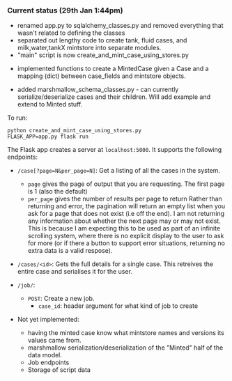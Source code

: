 
### Current status (29th Jan 1:44pm)

* renamed app.py to sqlalchemy_classes.py and removed everything that wasn't related to defining the classes
* separated out lengthy code to create tank, fluid cases, and milk,water,tankX mintstore into separate modules.
* "main" script is now create_and_mint_case_using_stores.py
 - implemented functions to create a MintedCase given a Case and a mapping (dict) between case_fields and mintstore objects.
* added marshmallow_schema_classes.py - can currently serialize/deserialize cases and their children.  Will add example
and extend to Minted stuff.

To run:
```
python create_and_mint_case_using_stores.py
FLASK_APP=app.py flask run
```

The Flask app creates a server at `localhost:5000`.
It supports the following endpoints:
* `/case[?page=N&per_page=N]`: Get a listing of all the cases in the system.
    * `page` gives the page of output that you are requesting. The first page is 1 (also the default)
    * `per_page` gives the number of results per page to return
    Rather than returning and error, the pagination will return an empty list when you ask for a page
    that does not exist (i.e off the end). I am not returning any information about whether the
    next page may or may not exist. This is because I am expecting this to be used as part of an
    infinite scrolling system, where there is no explicit display to the user to ask for more 
    (or if there a button to support error situations, returning no extra data is a valid respose).
* `/cases/<id>`: Gets the full details for a single case. This retreives the entire case and
    serialises it for the user. 
* `/job/`: 
    * `POST`: Create a new job. 
        * `case_id`: header argument for what kind of job to create

* Not yet implemented:
   * having the minted case know what mintstore names and versions its values came from.
   * marshmallow serialization/deserialization of the "Minted" half of the data model.
   * Job endpoints
   * Storage of script data

